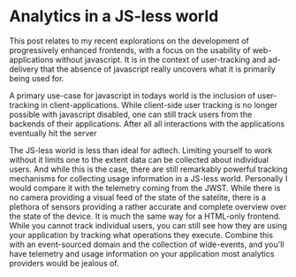 Analytics in a JS-less world
==================

This post relates to my recent explorations on the development of progressively enhanced frontends, with a focus on the usability of web-applications without javascript. It is in the context of user-tracking and ad-delivery that the absence of javascript really uncovers what it is primarily being used for.

A primary use-case for javascript in todays world is the inclusion of user-tracking in client-applications. While client-side user tracking is no longer possible with javascript disabled, one can still track users from the backends of their applications. After all all interactions with the applications eventually hit the server

The JS-less world is less than ideal for adtech. Limiting yourself to work without it limits one to the extent data can be collected about individual users. And while this is the case, there are still remarkably powerful tracking mechanisms for collecting usage information in a JS-less world. Personally I would compare it with the telemetry coming from the JWST. While there is no camera providing a visual feed of the state of the satelite, there is a plethora of sensors providing a rather accurate and complete overview over the state of the device. It is much the same way for a HTML-only frontend. While you cannot track individual users, you can still see how they are using your application by tracking what operations they execute. Combine this with an event-sourced domain and the collection of wide-events, and you'll have telemetry and usage information on your application most analytics providers would be jealous of.
